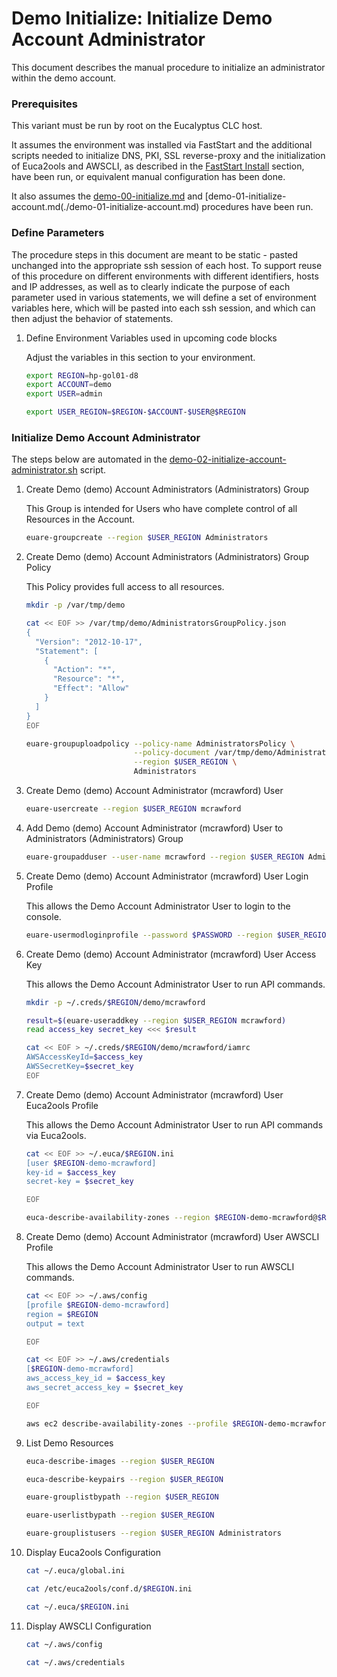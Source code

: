 # Demo Initialize: Initialize Demo Account Administrator

This document describes the manual procedure to initialize an administrator within the demo account.

### Prerequisites

This variant must be run by root on the Eucalyptus CLC host.

It assumes the environment was installed via FastStart and the additional scripts needed to
initialize DNS, PKI, SSL reverse-proxy and the initialization of Euca2ools and AWSCLI, as
described in the [FastStart Install](../../../installs/install-10-faststart) section, have
been run, or equivalent manual configuration has been done.

It also assumes the [demo-00-initialize.md](./demo-00-initialize.md) and
[demo-01-initialize-account.md(./demo-01-initialize-account.md) procedures have been run.

### Define Parameters

The procedure steps in this document are meant to be static - pasted unchanged into the appropriate
ssh session of each host. To support reuse of this procedure on different environments with
different identifiers, hosts and IP addresses, as well as to clearly indicate the purpose of each
parameter used in various statements, we will define a set of environment variables here, which
will be pasted into each ssh session, and which can then adjust the behavior of statements.

1. Define Environment Variables used in upcoming code blocks

    Adjust the variables in this section to your environment.

    ```bash
    export REGION=hp-gol01-d8
    export ACCOUNT=demo
    export USER=admin

    export USER_REGION=$REGION-$ACCOUNT-$USER@$REGION
    ```

### Initialize Demo Account Administrator

The steps below are automated in the [demo-02-initialize-account-administrator.sh](../bin/demo-02-initialize-account-administrator.sh) script.

1. Create Demo (demo) Account Administrators (Administrators) Group

    This Group is intended for Users who have complete control of all Resources in the Account.

    ```bash
    euare-groupcreate --region $USER_REGION Administrators
    ```

2.  Create Demo (demo) Account Administrators (Administrators) Group Policy

    This Policy provides full access to all resources.

    ```bash
    mkdir -p /var/tmp/demo

    cat << EOF >> /var/tmp/demo/AdministratorsGroupPolicy.json
    {
      "Version": "2012-10-17",
      "Statement": [
        {
          "Action": "*",
          "Resource": "*",
          "Effect": "Allow"
        }
      ]
    }
    EOF

    euare-groupuploadpolicy --policy-name AdministratorsPolicy \
                            --policy-document /var/tmp/demo/AdministratorsGroupPolicy.json \
                            --region $USER_REGION \
                            Administrators
    ```

3. Create Demo (demo) Account Administrator (mcrawford) User

    ```bash
    euare-usercreate --region $USER_REGION mcrawford
    ```

4. Add Demo (demo) Account Administrator (mcrawford) User to Administrators (Administrators) Group

    ```bash
    euare-groupadduser --user-name mcrawford --region $USER_REGION Administrators
    ```

5. Create Demo (demo) Account Administrator (mcrawford) User Login Profile

    This allows the Demo Account Administrator User to login to the console.

    ```bash
    euare-usermodloginprofile --password $PASSWORD --region $USER_REGION mcrawford
    ```

6. Create Demo (demo) Account Administrator (mcrawford) User Access Key

    This allows the Demo Account Administrator User to run API commands.

    ```bash
    mkdir -p ~/.creds/$REGION/demo/mcrawford

    result=$(euare-useraddkey --region $USER_REGION mcrawford)
    read access_key secret_key <<< $result

    cat << EOF > ~/.creds/$REGION/demo/mcrawford/iamrc
    AWSAccessKeyId=$access_key
    AWSSecretKey=$secret_key
    EOF
    ```

7. Create Demo (demo) Account Administrator (mcrawford) User Euca2ools Profile

    This allows the Demo Account Administrator User to run API commands via Euca2ools.

    ```bash
    cat << EOF >> ~/.euca/$REGION.ini
    [user $REGION-demo-mcrawford]
    key-id = $access_key
    secret-key = $secret_key

    EOF

    euca-describe-availability-zones --region $REGION-demo-mcrawford@$REGION
    ```

8. Create Demo (demo) Account Administrator (mcrawford) User AWSCLI Profile

    This allows the Demo Account Administrator User to run AWSCLI commands.

    ```bash
    cat << EOF >> ~/.aws/config
    [profile $REGION-demo-mcrawford]
    region = $REGION
    output = text

    EOF

    cat << EOF >> ~/.aws/credentials
    [$REGION-demo-mcrawford]
    aws_access_key_id = $access_key
    aws_secret_access_key = $secret_key

    EOF

    aws ec2 describe-availability-zones --profile $REGION-demo-mcrawford --region $REGION
    ```

9. List Demo Resources

    ```bash
    euca-describe-images --region $USER_REGION

    euca-describe-keypairs --region $USER_REGION

    euare-grouplistbypath --region $USER_REGION

    euare-userlistbypath --region $USER_REGION

    euare-grouplistusers --region $USER_REGION Administrators
    ```

10. Display Euca2ools Configuration

    ```bash
    cat ~/.euca/global.ini

    cat /etc/euca2ools/conf.d/$REGION.ini

    cat ~/.euca/$REGION.ini
    ```

11. Display AWSCLI Configuration

    ```bash
    cat ~/.aws/config

    cat ~/.aws/credentials
    ```

